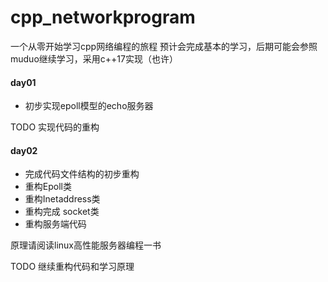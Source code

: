 # cpp_networkprogram
一个从零开始学习cpp网络编程的旅程
预计会完成基本的学习，后期可能会参照muduo继续学习，采用c++17实现（也许）

#### day01
- 初步实现epoll模型的echo服务器

TODO 实现代码的重构

#### day02
- 完成代码文件结构的初步重构
- 重构Epoll类
- 重构Inetaddress类
- 重构完成 socket类
- 重构服务端代码

原理请阅读linux高性能服务器编程一书

TODO 继续重构代码和学习原理
